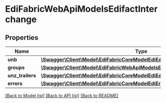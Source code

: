 # EdiFabricWebApiModelsEdifactInterchange

## Properties
Name | Type | Description | Notes
------------ | ------------- | ------------- | -------------
**unb** | [**\Swagger\Client\Model\EdiFabricCoreModelEdiEdifactUNB**](EdiFabricCoreModelEdiEdifactUNB.md) |  | [optional] 
**groups** | [**\Swagger\Client\Model\EdiFabricWebApiModelsEdifactGroup[]**](EdiFabricWebApiModelsEdifactGroup.md) |  | [optional] 
**unz_trailers** | [**\Swagger\Client\Model\EdiFabricCoreModelEdiEdifactUNZ[]**](EdiFabricCoreModelEdiEdifactUNZ.md) |  | [optional] 
**errors** | [**\Swagger\Client\Model\EdiFabricCoreModelEdiErrorContextsReaderErrorContext[]**](EdiFabricCoreModelEdiErrorContextsReaderErrorContext.md) |  | [optional] 

[[Back to Model list]](../README.md#documentation-for-models) [[Back to API list]](../README.md#documentation-for-api-endpoints) [[Back to README]](../README.md)


